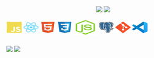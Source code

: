 <div align="center" display="flex>
  <a href="https://github.com/LABDevelop">
  <img height="150em" src="https://github-readme-stats.vercel.app/api?username=LABDevelop&hide=stars,contribs&show_icons=true&theme=dark&include_all_commits=true&count_private=true"/>
  <img height="150em" src="https://github-readme-stats.vercel.app/api/top-langs/?username=LABDevelop&layout=compact&langs_count=6&theme=dark&hide=Objective-C,Shell,EJS"/>
</div>
<div style="display: inline_block"><br>
  <img align="center" alt="Guilherme JS" height="30" width="40" src="https://raw.githubusercontent.com/devicons/devicon/master/icons/javascript/javascript-plain.svg">
  <img align="center" alt="Guilherme React" height="30" width="40" src="https://raw.githubusercontent.com/devicons/devicon/master/icons/react/react-original.svg">
  <img align="center" alt="Guilherme HTML" height="30" width="40" src="https://raw.githubusercontent.com/devicons/devicon/master/icons/html5/html5-original.svg">
  <img align="center" alt="Guilherme CSS" height="30" width="40" src="https://raw.githubusercontent.com/devicons/devicon/master/icons/css3/css3-original.svg">
  <img align="center" alt="Guilherme NodeJS" height="40" width="60" src="https://raw.githubusercontent.com/devicons/devicon/master/icons/nodejs/nodejs-original.svg">
  
  <img align="center" alt="Guilherme Postgresql" height="30" width="40" src="https://raw.githubusercontent.com/devicons/devicon/master/icons/postgresql/postgresql-original.svg">
  
  <img align="center" alt="Guilherme Git" height="30" width="40" src="https://raw.githubusercontent.com/devicons/devicon/master/icons/git/git-original.svg">
  <img align="center" alt="Guilherme VSCode" height="30" width="40" src="https://raw.githubusercontent.com/devicons/devicon/master/icons/vscode/vscode-original.svg">
</div>
  
  ##
 
<div>
  <a href = "mailto:gui.watanab@gmail.com"><img src="https://img.shields.io/badge/-Gmail-%23333?style=for-the-badge&logo=gmail&logoColor=white" target="_blank"></a>
  <a href="https://www.linkedin.com/in/guilherme-watanabe-batista" target="_blank"><img src="https://img.shields.io/badge/-LinkedIn-%230077B5?style=for-the-badge&logo=linkedin&logoColor=white" target="_blank"></a> 
 </div>
          
          
          
          
